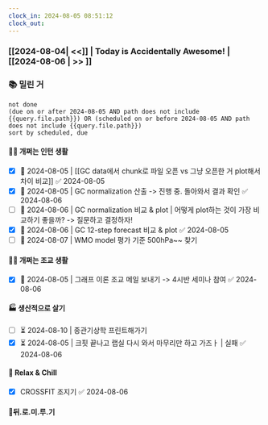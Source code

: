 ```yaml
---
clock_in: 2024-08-05 08:51:12
clock_out: 
---
```

### [[2024-08-04| <<]] | **Today is Accidentally Awesome!** | [[2024-08-06 | >> ]]

### 📚 밀린 거
```tasks
not done 
(due on or after 2024-08-05 AND path does not include {{query.file.path}}) OR (scheduled on or before 2024-08-05 AND path does not include {{query.file.path}})
sort by scheduled, due
```

#### 🤦‍♂️ 개쩌는 인턴 생활
- [x] 📅 2024-08-05 | [[GC data에서 chunk로 파일 오픈 vs 그냥 오픈한 거 plot해서 차이 비교]] ✅ 2024-08-05
- [x] 📅 2024-08-05 | GC normalization 산출 -> 진행 중. 돌아와서 결과 확인 ✅ 2024-08-06
- [ ] 📅 2024-08-06 | GC normalization 비교 & plot | 어떻게 plot하는 것이 가장 비교하기 좋을까? 
      -> 질문하고 결정하자!
- [x] 📅 2024-08-06 | GC 12-step forecast 비교 & plot ✅ 2024-08-05
- [ ] 📅 2024-08-07 | WMO model 평가 기준 500hPa~~ 찾기 

#### 👨‍🏫 개쩌는 조교 생활
- [x] 📅 2024-08-05 | 그래프 이론 조교 메일 보내기 -> 4시반 세미나 참여 ✅ 2024-08-06

#### 🏭 생산적으로 살기
- [ ] ⏳ 2024-08-10 | 종관기상학 프린트해가기
- [x] ⏳ 2024-08-05 | 크핏 끝나고 랩실 다시 와서 마무리만 하고 가즈ㅏ | 실패 ✅ 2024-08-06

#### 🍻 Relax & Chill 
- [x] CROSSFIT 조지기 ✅ 2024-08-06

#### 💨뒤.로.미.루.기
